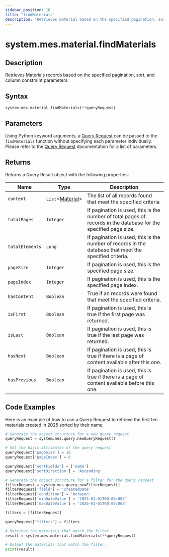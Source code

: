```yaml
---
sidebar_position: 18
title: "findMaterials"
description: "Retrieves material based on the specified pagination, sort, and column constraint parameters."
---
```


# system.mes.material.findMaterials

## Description

Retrieves [Materials](../../data-model/material-model/material) records based on the specified pagination, sort, and column constraint parameters.

## Syntax

```python
system.mes.material.findMaterials(**queryRequest)
```

## Parameters

Using Python keyword arguments, a [Query Request](../query-script-api/query-request) can be passed to the `findMaterials` function
without specifying each parameter individually. Please refer to the [Query Request](../query-script-api/query-request) documentation for a list of parameters.

## Returns

Returns a Query Result object with the following properties:

| Name            | Type                                                               | Description                                                                                                      |
| --------------- | ------------------------------------------------------------------ | ---------------------------------------------------------------------------------------------------------------- |
| `content`       | `List`&lt;[Material](../../data-model/material-model/material)&gt; | The list of all records found that meet the specified criteria                                                   |
| `totalPages`    | `Integer`                                                          | If pagination is used, this is the number of total pages of records in the database for the specified page size. |
| `totalElements` | `Long`                                                             | If pagination is used, this is the number of records in the database that meet the specified criteria.           |
| `pageSize`      | `Integer`                                                          | If pagination is used, this is the specified page size.                                                          |
| `pageIndex`     | `Integer`                                                          | If pagination is used, this is the specified page index.                                                         |
| `hasContent`    | `Boolean`                                                          | True if an records were found that meet the specified criteria.                                                  |
| `isFirst`       | `Boolean`                                                          | If pagination is used, this is true if the first page was returned.                                              |
| `isLast`        | `Boolean`                                                          | If pagination is used, this is true if the last page was returned.                                               |
| `hasNext`       | `Boolean`                                                          | If pagination is used, this is true if there is a page of content available after this one.                      |
| `hasPrevious`   | `Boolean`                                                          | If pagination is used, this is true if there is a page of content available before this one.                     |

## Code Examples

Here is an example of how to use a Query Request to retrieve the first ten materials created in 2025 sorted by their
name.

```python
# Generate the object structure for a new query request
queryRequest = system.mes.query.newQueryRequest()

# Set the basic attributes of the query request
queryRequest['pageSize'] = 10
queryRequest['pageIndex'] = 0

queryRequest['sortFields'] = ['name']
queryRequest['sortDirection'] = 'Ascending'

# Generate the object structure for a filter for the query request
filterRequest = system.mes.query.newFilterRequest()
filterRequest['field'] = 'createdDate'
filterRequest['condition'] = 'between'
filterRequest['minDateValue'] = '2025-01-01T00:00:00Z'
filterRequest['maxDateValue'] = '2026-01-01T00:00:00Z'

filters = [filterRequest]

queryRequest['filters'] = filters

# Retrieve the materials that match the filter
result = system.mes.material.findMaterials(**queryRequest)

# Output the materials that match the filter.
print(result)
```
